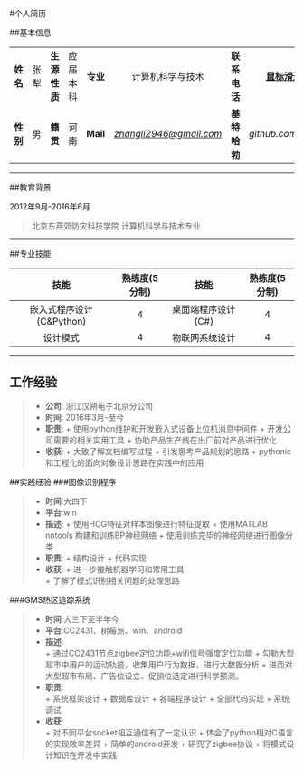 



#个人简历


##基本信息

|  |  |  | |  |  |  | |
|:--:|:--:|:--:|:--:|:--:|:--:|:--:|:--:|
| **姓名** | 张犁 |**生源性质**|应届本科 |**专业**|计算机科学与技术| **联系电话** | **[鼠标滑过获取]("" "18519743116")** |
| **性别** | 男|**籍贯** | 河南 | **Mail** | *zhangli2946@gmail.com* | **基特哈勃** | *github.com/DrZhang* |

-----

##教育背景

2012年9月-2016年6月
> 北京东燕郊防灾科技学院 计算机科学与技术专业   

--------

##专业技能

| 技能 | 熟练度(5分制) | 技能 | 熟练度(5分制) |
| :---: | :---: | :---: | :---: |
|嵌入式程序设计(C&Python)|4|桌面端程序设计(C#)|4|
|设计模式|4|物联网系统设计|4|

--------

## 工作经验

> - **公司**: 浙江汉朔电子北京分公司
> - **时间**: 2016年3月-至今
> - **职责**: 
	+ 使用python维护和开发嵌入式设备上位机消息中间件
	+ 开发公司需要的相关实用工具
	+ 协助产品生产线在出厂前对产品进行优化
> - **收获**: 
	+ 大致了解文档编写过程
	+ 引发思考产品规划的思路
	+ pythonic和工程化的面向对象设计思路在实践中的应用

##实践经验
###图像识别程序

> - **时间**:大四下
> - **平台**:win
> - **描述**:
	+ 使用HOG特征对样本图像进行特征提取
	+ 使用MATLAB nntools 构建和训练BP神经网络
	+ 使用训练完毕的神经网络进行图像分类
> - **职责**:
	+ 结构设计
	+ 代码实现
> - **收获**:
	+ 进一步接触机器学习和常用工具        
	+ 了解了模式识别相关问题的处理思路

###GMS热区追踪系统

> -  **时间**:大三下至半年今
> - **平台**:CC2431、树莓派、win、android
> - **描述**:        
	+ 通过CC2431节点zigbee定位功能+wifi信号强度定位功能
	+ 勾勒大型超市中用户的运动轨迹，收集用户行为数据，进行大数据分析
	+ 进而对大型超市布局、广告位设立、促销位选定进行科学预测。
> - **职责**:        
	+ 系统框架设计
	+ 数据库设计
	+ 各端程序设计
	+ 全部代码实现
	+ 系统调试        
> - **收获**:        
	+ 对不同平台socket相互通信有了一定认识
	+ 体会了python相对C语言的实现效率差异
	+ 简单的android开发
	+ 研究了zigbee协议
	+ 将模式设计知识在开发中实践
